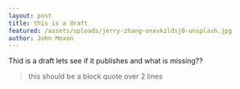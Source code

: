 ```yaml
---
layout: post
title: this is a draft
featured: /assets/uploads/jerry-zhang-onxvkzldsj0-unsplash.jpg
author: John Moxon
---
```

Thid is a draft lets see if it publishes and what is missing??

> this should be a block quote
> over 2 lines